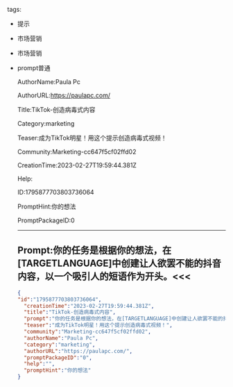   tags: 
- 提示
- 市场营销
- 市场营销
- prompt普通

  AuthorName:Paula Pc

  AuthorURL:https://paulapc.com/

  Title:TikTok-创造病毒式内容

  Category:marketing

  Teaser:成为TikTok明星！用这个提示创造病毒式视频！

  Community:Marketing-cc647f5cf02ffd02

  CreationTime:2023-02-27T19:59:44.381Z

  Help:

  ID:1795877703803736064

  PromptHint:你的想法

  PromptPackageID:0

  ---

  ## Prompt:你的任务是根据你的想法，在[TARGETLANGUAGE]中创建让人欲罢不能的抖音内容，以一个吸引人的短语作为开头。<<<

  ```json
  {
  "id":"1795877703803736064",
    "creationTime":"2023-02-27T19:59:44.381Z",
    "title":"TikTok-创造病毒式内容",
    "prompt":"你的任务是根据你的想法，在[TARGETLANGUAGE]中创建让人欲罢不能的抖音内容，以一个吸引人的短语作为开头。<<<",
    "teaser":"成为TikTok明星！用这个提示创造病毒式视频！",
    "community":"Marketing-cc647f5cf02ffd02",
    "authorName":"Paula Pc",
    "category":"marketing",
    "authorURL":"https://paulapc.com/",
    "promptPackageID":"0",
    "help":"",
    "promptHint":"你的想法"
  }
  ```
